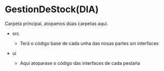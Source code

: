 # GestionDeStock(DIA)

Carpeta principal, atopamos dúas carpetas aquí.

- src
    - Terá o código base de cada unha das nosas partes sin interfaces

- ui
    - Aquí atoparase o código das interfaces de cada pestaña